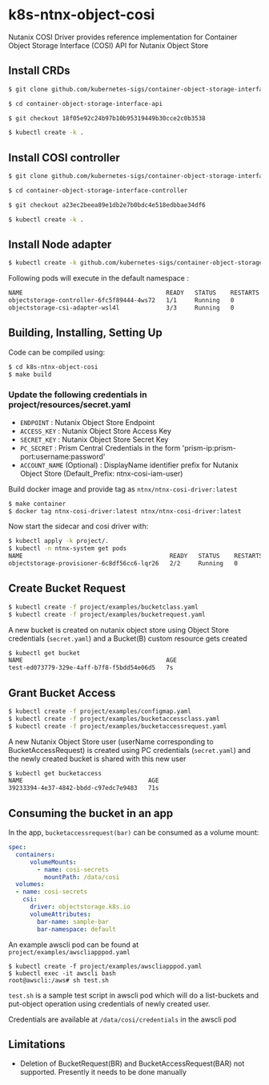 # k8s-ntnx-object-cosi
Nutanix COSI Driver provides reference implementation for Container Object Storage Interface (COSI) API for Nutanix Object Store

## Install CRDs
```sh
$ git clone github.com/kubernetes-sigs/container-object-storage-interface-api

$ cd container-object-storage-interface-api

$ git checkout 18f05e92c24b97b10b95319449b30cce2c0b3538

$ kubectl create -k .
```
## Install COSI controller
```sh
$ git clone github.com/kubernetes-sigs/container-object-storage-interface-controller

$ cd container-object-storage-interface-controller

$ git checkout a23ec2beea89e1db2e7b0bdc4e518edbbae34df6

$ kubectl create -k .
```
## Install Node adapter
```sh
$ kubectl create -k github.com/kubernetes-sigs/container-object-storage-interface-csi-adapter
```

Following pods will execute in the default namespace :
```sh
NAME                                        READY   STATUS    RESTARTS   AGE
objectstorage-controller-6fc5f89444-4ws72   1/1     Running   0          2d6h
objectstorage-csi-adapter-wsl4l             3/3     Running   0          2d6h
```

## Building, Installing, Setting Up
Code can be compiled using:
```sh
$ cd k8s-ntnx-object-cosi
$ make build
```
### Update the following credentials in project/resources/secret.yaml 

- `ENDPOINT` : Nutanix Object Store Endpoint
- `ACCESS_KEY` : Nutanix Object Store Access Key
- `SECRET_KEY` : Nutanix Object Store Secret Key
- `PC_SECRET` : Prism Central Credentials in the form 'prism-ip:prism-port:username:password'
- `ACCOUNT_NAME` (Optional) : DisplayName identifier prefix for Nutanix Object Store (Default_Prefix: ntnx-cosi-iam-user)

Build docker image and provide tag as `ntnx/ntnx-cosi-driver:latest`
```sh
$ make container
$ docker tag ntnx-cosi-driver:latest ntnx/ntnx-cosi-driver:latest
```
Now start the sidecar and cosi driver with:
```sh
$ kubectl apply -k project/.
$ kubectl -n ntnx-system get pods
NAME                                         READY   STATUS    RESTARTS   AGE
objectstorage-provisioner-6c8df56cc6-lqr26   2/2     Running   0          26h
```

## Create Bucket Request
```sh
$ kubectl create -f project/examples/bucketclass.yaml
$ kubectl create -f project/examples/bucketrequest.yaml
```
A new bucket is created on nutanix object store using Object Store credentials (`secret.yaml`) and a Bucket(B) custom resource gets created
```sh
$ kubectl get bucket
NAME                                        AGE
test-ed073779-329e-4aff-b7f8-f5bdd54e06d5   7s
```
## Grant Bucket Access
```sh
$ kubectl create -f project/examples/configmap.yaml
$ kubectl create -f project/examples/bucketaccessclass.yaml
$ kubectl create -f project/examples/bucketaccessrequest.yaml
```
A new Nutanix Object Store user (userName corresponding to BucketAccessRequest) is created using PC credentials (`secret.yaml`) and the newly created bucket is shared with this new user

```sh
$ kubectl get bucketaccess
NAME                                   AGE
39233394-4e37-4842-bbdd-c97edc7e9483   71s
```
## Consuming the bucket in an app
In the app, `bucketaccessrequest(bar)` can be consumed as a volume mount:
```yaml
spec:
  containers:
      volumeMounts:
        - name: cosi-secrets
          mountPath: /data/cosi
  volumes:
  - name: cosi-secrets
    csi:
      driver: objectstorage.k8s.io
      volumeAttributes:
        bar-name: sample-bar
        bar-namespace: default
```
An example awscli pod can be found at `project/examples/awscliapppod.yaml`

```
$ kubectl create -f project/examples/awscliapppod.yaml
$ kubectl exec -it awscli bash
root@awscli:/aws# sh test.sh
```
`test.sh` is a sample test script in awscli pod which will do a list-buckets and put-object operation using credentials of newly created user. 

Credentials are available at `/data/cosi/credentials`
in the awscli pod

## Limitations

- Deletion of BucketRequest(BR) and BucketAccessRequest(BAR) not supported. Presently it needs to be done manually